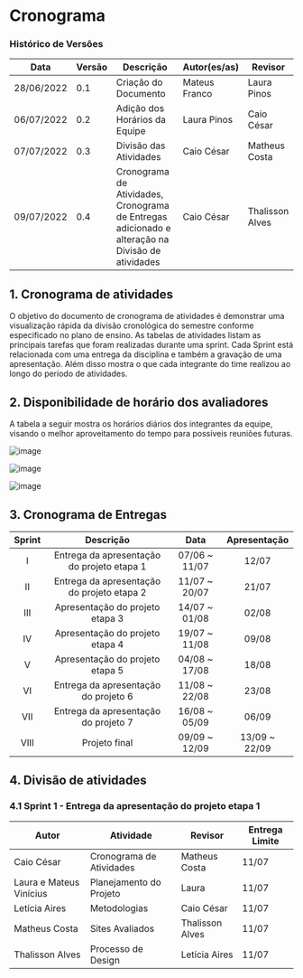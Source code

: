 # Cronograma


### Histórico de Versões

**Data** | **Versão** | **Descrição** | **Autor(es/as)** | **Revisor** |
--- | --- | --- | --- | --- |
28/06/2022 | 0.1 | Criação do Documento | Mateus Franco | Laura Pinos
06/07/2022 | 0.2 | Adição dos Horários da Equipe | Laura Pinos | Caio César
07/07/2022 | 0.3 | Divisão das Atividades | Caio César | Matheus Costa
09/07/2022 | 0.4 | Cronograma de Atividades, Cronograma de Entregas adicionado e alteração na Divisão de atividades  | Caio César | Thalisson Alves

## 1. Cronograma de atividades
O objetivo do documento de cronograma de atividades é demonstrar uma visualização rápida da divisão cronológica do semestre conforme especificado no plano de ensino. As tabelas de atividades listam as principais tarefas que foram realizadas durante uma sprint. Cada Sprint está relacionada com uma entrega da disciplina e também a gravação de uma apresentação. Além disso mostra o que cada integrante do time realizou ao longo do período de atividades.

## 2. Disponibilidade de horário dos avaliadores

A tabela a seguir mostra os horários diários dos integrantes da equipe, visando o melhor aproveitamento do tempo para possíveis reuniões futuras.

![image](https://user-images.githubusercontent.com/62102447/177656773-1d8e3cb2-f6d6-4675-a495-65daf6070b09.png)

![image](https://user-images.githubusercontent.com/62102447/177656822-ddf3f691-6706-483c-bab4-46147527cdda.png)

![image](https://user-images.githubusercontent.com/62102447/177656859-30c94613-37ef-4dfb-9ed3-4d85cbc183b6.png)

## 3. Cronograma de Entregas

| Sprint | Descrição       | Data                                           | Apresentação        |
| :------: | :----------: | :---------------------------------------------------: | :------------: |
| I    | Entrega da apresentação do projeto etapa 1 | 07/06 ~ 11/07 | 12/07 |
| II    | Entrega da apresentação do projeto etapa 2 | 11/07 ~ 20/07 | 21/07 |
| III    | Apresentação do projeto etapa 3 | 14/07 ~ 01/08 | 02/08 |
| IV    | Apresentação do projeto etapa 4 | 19/07 ~ 11/08 | 09/08 |
| V    | Apresentação do projeto etapa 5 | 04/08 ~ 17/08 | 18/08  |
| VI    | Entrega da apresentação do projeto 6 | 11/08 ~ 22/08 | 23/08 |
| VII    | Entrega da apresentação do projeto 7 | 16/08 ~ 05/09 | 06/09 |
| VIII    | Projeto final | 09/09 ~ 12/09 | 13/09 ~ 22/09 |

## 4. Divisão de atividades 

### 4.1 Sprint 1 - Entrega da apresentação do projeto etapa 1 

**Autor** | **Atividade** | **Revisor** | **Entrega Limite** |
--- | --- | --- | --- |
Caio César | Cronograma de Atividades | Matheus Costa | 11/07 |
Laura e Mateus Vinícius | Planejamento do Projeto | Laura | 11/07 | 
Letícia Aires | Metodologias | Caio César | 11/07 |
Matheus Costa | Sites Avaliados | Thalisson Alves | 11/07 | 
Thalisson Alves | Processo de Design | Letícia Aires | 11/07 | 

